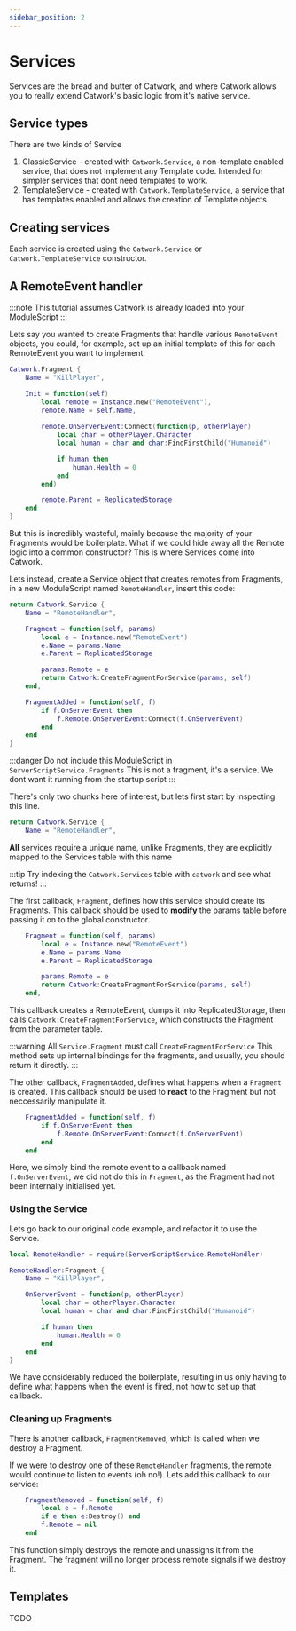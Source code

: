 ```yaml
---
sidebar_position: 2
---
```


# Services

Services are the bread and butter of Catwork, and where Catwork allows you to
really extend Catwork's basic logic from it's native service.

## Service types

There are two kinds of Service

1. ClassicService - created with `Catwork.Service`, a non-template enabled 
	service, that does not implement any Template code. Intended for simpler
	services that dont need templates to work.
2. TemplateService - created with `Catwork.TemplateService`, a service that
	has templates enabled and allows the creation of Template objects

## Creating services

Each service is created using the `Catwork.Service` or `Catwork.TemplateService`
constructor.

## A RemoteEvent handler

:::note
This tutorial assumes Catwork is already loaded into your ModuleScript
:::

Lets say you wanted to create Fragments that handle various `RemoteEvent`
objects, you could, for example, set up an initial template of this for each
RemoteEvent you want to implement:

```lua
Catwork.Fragment {
	Name = "KillPlayer",

	Init = function(self)
		local remote = Instance.new("RemoteEvent"),
		remote.Name = self.Name,
		
		remote.OnServerEvent:Connect(function(p, otherPlayer)
			local char = otherPlayer.Character
			local human = char and char:FindFirstChild("Humanoid")

			if human then
				human.Health = 0
			end
		end)

		remote.Parent = ReplicatedStorage
	end
}
```

But this is incredibly wasteful, mainly because the majority of your Fragments
would be boilerplate. What if we could hide away all the Remote logic into
a common constructor? This is where Services come into Catwork.

Lets instead, create a Service object that creates remotes from Fragments, in
a new ModuleScript named `RemoteHandler`, insert this code:
```lua
return Catwork.Service {
	Name = "RemoteHandler",

	Fragment = function(self, params)
		local e = Instance.new("RemoteEvent")
		e.Name = params.Name
		e.Parent = ReplicatedStorage

		params.Remote = e
		return Catwork:CreateFragmentForService(params, self)
	end,

	FragmentAdded = function(self, f)
		if f.OnServerEvent then
			f.Remote.OnServerEvent:Connect(f.OnServerEvent)
		end
	end
}
```

:::danger Do not include this ModuleScript in `ServerScriptService.Fragments`
This is not a fragment, it's a service. We dont want it running from the startup
script
:::

There's only two chunks here of interest, but lets first start by inspecting
this line.

```lua
return Catwork.Service {
	Name = "RemoteHandler",
```

**All** services require a unique name, unlike Fragments, they are explicitly
mapped to the Services table with this name

:::tip
Try indexing the `Catwork.Services` table with `catwork` and see what returns!
:::

The first callback, `Fragment`, defines how this service should create its
Fragments. This callback should be used to **modify** the params table before
passing it on to the global constructor.

```lua
	Fragment = function(self, params)
		local e = Instance.new("RemoteEvent")
		e.Name = params.Name
		e.Parent = ReplicatedStorage

		params.Remote = e
		return Catwork:CreateFragmentForService(params, self)
	end,
```

This callback creates a RemoteEvent, dumps it into ReplicatedStorage, then
calls `Catwork:CreateFragmentForService`, which constructs the Fragment from
the parameter table.

:::warning All `Service.Fragment` must call `CreateFragmentForService`
This method sets up internal bindings for the fragments, and usually, you
should return it directly.
:::

The other callback, `FragmentAdded`, defines what happens when a `Fragment`
is created. This callback should be used to **react** to the Fragment but not
neccessarily manipulate it.

```lua
	FragmentAdded = function(self, f)
		if f.OnServerEvent then
			f.Remote.OnServerEvent:Connect(f.OnServerEvent)
		end
	end
```

Here, we simply bind the remote event to a callback named `f.OnServerEvent`,
we did not do this in `Fragment`, as the Fragment had not been internally
initialised yet.

### Using the Service

Lets go back to our original code example, and refactor it to use the Service.

```lua
local RemoteHandler = require(ServerScriptService.RemoteHandler)

RemoteHandler:Fragment {
	Name = "KillPlayer",

	OnServerEvent = function(p, otherPlayer)
		local char = otherPlayer.Character
		local human = char and char:FindFirstChild("Humanoid")

		if human then
			human.Health = 0
		end
	end
}
```

We have considerably reduced the boilerplate, resulting in us only having to
define what happens when the event is fired, not how to set up that callback.

### Cleaning up Fragments

There is another callback, `FragmentRemoved`, which is called when we destroy a
Fragment.

If we were to destroy one of these `RemoteHandler` fragments, the remote would
continue to listen to events (oh no!). Lets add this callback to our service:

```lua
	FragmentRemoved = function(self, f)
		local e = f.Remote
		if e then e:Destroy() end
		f.Remote = nil
	end
```

This function simply destroys the remote and unassigns it from the Fragment. The
fragment will no longer process remote signals if we destroy it.

## Templates

TODO